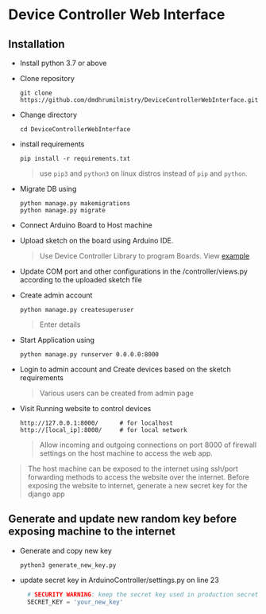 # Device Controller Web Interface

## Installation

- Install python 3.7 or above

- Clone repository
    ```
    git clone https://github.com/dmdhrumilmistry/DeviceControllerWebInterface.git/
    ```

- Change directory
    ```
    cd DeviceControllerWebInterface
    ```

- install requirements
    ```
    pip install -r requirements.txt
    ```
    > use `pip3` and `python3` on linux distros instead of `pip` and `python`.


- Migrate DB using
    ```
    python manage.py makemigrations
    python manage.py migrate
    ```
    

- Connect Arduino Board to Host machine

- Upload sketch on the board using Arduino IDE.

    > Use Device Controller Library to program Boards. View [example](https://github.com/dmdhrumilmistry/DeviceController/blob/main/examples/ArduinoUnoController/ArduinoUnoController.ino) 

- Update COM port and other configurations in the /controller/views.py according to the uploaded sketch file

- Create admin account
    ```
    python manage.py createsuperuser
    ```
    > Enter details

- Start Application using
    ```
    python manage.py runserver 0.0.0.0:8000
    ```

- Login to admin account and Create devices based on the sketch requirements

    > Various users can be created from admin page

- Visit Running website to control devices
    ```
    http://127.0.0.1:8000/      # for localhost
    http://[local_ip]:8000/     # for local network
    ```
    > Allow incoming and outgoing connections on port 8000 of firewall settings on the host machine to access the web app.

> The host machine can be exposed to the internet using ssh/port forwarding methods to access the website over the internet.
> Before exposing the website to internet, generate a new secret key for the django app

## Generate and update new random key before exposing machine to the internet
-  Generate and copy new key
    ```
    python3 generate_new_key.py
    ```
- update secret key in ArduinoController/settings.py on line 23
  ```python
    # SECURITY WARNING: keep the secret key used in production secret!
    SECRET_KEY = 'your_new_key'
  ```
